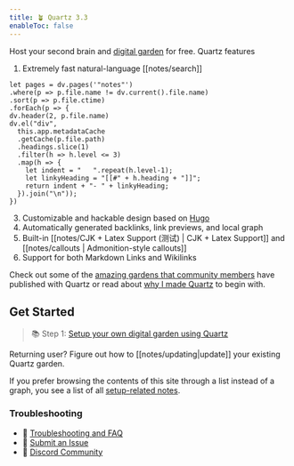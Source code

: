 ```yaml
---
title: 🪴 Quartz 3.3
enableToc: false
---
```


Host your second brain and [digital garden](https://jzhao.xyz/posts/networked-thought) for free. Quartz features
1. Extremely fast natural-language [[notes/search]]
```dataviewjs
let pages = dv.pages('"notes"')
.where(p => p.file.name != dv.current().file.name)
.sort(p => p.file.ctime)
.forEach(p => {
dv.header(2, p.file.name)
dv.el("div", 
  this.app.metadataCache
  .getCache(p.file.path)
  .headings.slice(1)
  .filter(h => h.level <= 3)
  .map(h => {
    let indent = "   ".repeat(h.level-1);
    let linkyHeading = "[[#" + h.heading + "]]";
    return indent + "- " + linkyHeading;
  }).join("\n"));
})
```
3. Customizable and hackable design based on [Hugo](https://gohugo.io/)
4. Automatically generated backlinks, link previews, and local graph
5. Built-in [[notes/CJK + Latex Support (测试) | CJK + Latex Support]] and [[notes/callouts | Admonition-style callouts]]
6. Support for both Markdown Links and Wikilinks

Check out some of the [amazing gardens that community members](notes/showcase.md) have published with Quartz or read about [why I made Quartz](notes/philosophy.md) to begin with.

## Get Started
> 📚 Step 1: [Setup your own digital garden using Quartz](notes/setup.md)

Returning user? Figure out how to [[notes/updating|update]] your existing Quartz garden.

If you prefer browsing the contents of this site through a list instead of a graph, you see a list of all [setup-related notes](/tags/setup).

### Troubleshooting
- 🚧 [Troubleshooting and FAQ](notes/troubleshooting.md)
- 🐛 [Submit an Issue](https://github.com/jackyzha0/quartz/issues)
- 👀 [Discord Community](https://discord.gg/cRFFHYye7t)

